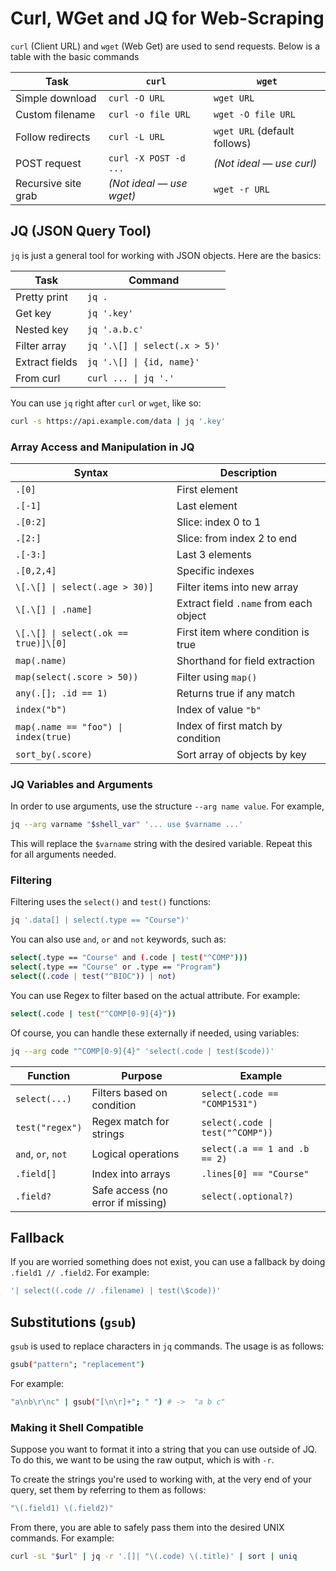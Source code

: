 # Curl, WGet and JQ for Web-Scraping

`curl` (Client URL) and `wget` (Web Get) are used to send requests. Below is a table with the basic commands

| Task                | `curl`                   | `wget`                       |
| ------------------- | ------------------------ | ---------------------------- |
| Simple download     | `curl -O URL`            | `wget URL`                   |
| Custom filename     | `curl -o file URL`       | `wget -O file URL`           |
| Follow redirects    | `curl -L URL`            | `wget URL` (default follows) |
| POST request        | `curl -X POST -d ...`    | *(Not ideal — use curl)*     |
| Recursive site grab | *(Not ideal — use wget)* | `wget -r URL`                |

## JQ (JSON Query Tool)

`jq` is just a general tool for working with JSON objects. Here are the basics:

| Task           | Command                       |
| -------------- | ----------------------------- |
| Pretty print   | `jq .`                        |
| Get key        | `jq '.key'`                   |
| Nested key     | `jq '.a.b.c'`                 |
| Filter array   | `jq '.\[] \| select(.x > 5)'` |
| Extract fields | `jq '.\[] \| {id, name}'`     |
| From curl      | `curl ... \| jq '.'`          |

You can use `jq` right after `curl` or `wget`, like so:

```bash
curl -s https://api.example.com/data | jq '.key'
```

### Array Access and Manipulation in JQ

| Syntax                               | Description                            |
| ------------------------------------ | -------------------------------------- |
| `.[0]`                               | First element                          |
| `.[-1]`                              | Last element                           |
| `.[0:2]`                             | Slice: index 0 to 1                    |
| `.[2:]`                              | Slice: from index 2 to end             |
| `.[-3:]`                             | Last 3 elements                        |
| `.[0,2,4]`                           | Specific indexes                       |
| `\[.\[] \| select(.age > 30)]`       | Filter items into new array            |
| `\[.\[] \| .name]`                   | Extract field `.name` from each object |
| `\[.\[] \| select(.ok == true)]\[0]` | First item where condition is true     |
| `map(.name)`                         | Shorthand for field extraction         |
| `map(select(.score > 50))`           | Filter using `map()`                   |
| `any(.[]; .id == 1)`                 | Returns true if any match              |
| `index("b")`                         | Index of value `"b"`                   |
| `map(.name == "foo") \| index(true)` | Index of first match by condition      |
| `sort_by(.score)`                    | Sort array of objects by key           |

### JQ Variables and Arguments
In order to use arguments, use the structure `--arg name value`. For example, 

```bash
jq --arg varname "$shell_var" '... use $varname ...'
```

This will replace the `$varname` string with the desired variable. Repeat this for all arguments needed.
### Filtering

Filtering uses the `select()` and `test()` functions:
```bash
jq '.data[] | select(.type == "Course")'
```

You can also use `and`, `or` and `not` keywords, such as:

```bash
select(.type == "Course" and (.code | test("^COMP")))
select(.type == "Course" or .type == "Program") 
select((.code | test("^BIOC")) | not)
```

You can use Regex to filter based on the actual attribute. For example:
```bash
select(.code | test("^COMP[0-9]{4}"))
```

Of course, you can handle these externally if needed, using variables:

```bash
jq --arg code "^COMP[0-9]{4}" 'select(.code | test($code))'
```

| Function           | Purpose                           | Example                            |
| ------------------ | --------------------------------- | ---------------------------------- |
| `select(...)`      | Filters based on condition        | `select(.code == "COMP1531")`      |
| `test("regex")`    | Regex match for strings           | `select(.code \| test("^COMP"))`   |
| `and`, `or`, `not` | Logical operations                | `select(.a == 1 and .b == 2)`      |
| `.field[]`         | Index into arrays                 | `.lines[0] == "Course"`            |
| `.field?`          | Safe access (no error if missing) | `select(.optional?)`               |


## Fallback

If you are worried something does not exist, you can use a fallback by doing `.field1 // .field2`. For example:

```bash
'| select((.code // .filename) | test(\$code))'
```

## Substitutions (`gsub`)
`gsub` is used to replace characters in `jq` commands. The usage is as follows:

```bash
gsub("pattern"; "replacement")
```

For example:

```bash
"a\nb\r\nc" | gsub("[\n\r]+"; " ") # ->  "a b c"
```

### Making it Shell Compatible
Suppose you want to format it into a string that you can use outside of JQ. To do this, we want to be using the raw output, which is with `-r`.

To create the strings you're used to working with, at the very end of your query, set them by referring to them as follows:

```bash
"\(.field1) \(.field2)"
```
From there, you are able to safely pass them into the desired UNIX commands. For example:

```bash
curl -sL "$url" | jq -r '.[]| "\(.code) \(.title)' | sort | uniq
```